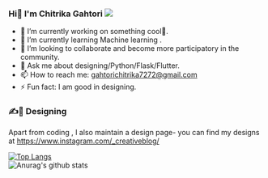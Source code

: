 ### Hi👋 I'm Chitrika Gahtori ![](https://komarev.com/ghpvc/?username=ChitrikaGahtori&style=plastic)

 


- 🔭 I’m currently working on something cool🧐.
- 🌱 I’m currently learning Machine learning .
- 👯 I’m looking to collaborate and become more participatory in the community.
- 💬 Ask me about designing/Python/Flask/Flutter.
- 📫 How to reach me: gahtorichitrika7272@gmail.com
- ⚡ Fun fact: I am good in designing.

 
 ### ✍️🎨 Designing
 
 
 Apart from coding , I also maintain a design page- you can find my designs at https://www.instagram.com/_creativeblog/ 
 
 
[![Top Langs](https://github-readme-stats.vercel.app/api/top-langs/?username=ChitrikaGahtori&layout=compact)](https://github.com/anuraghazra/github-readme-stats)<br />
![Anurag's github stats](https://github-readme-stats.vercel.app/api?username=ChitrikaGahtori&show_icons=true)
 
